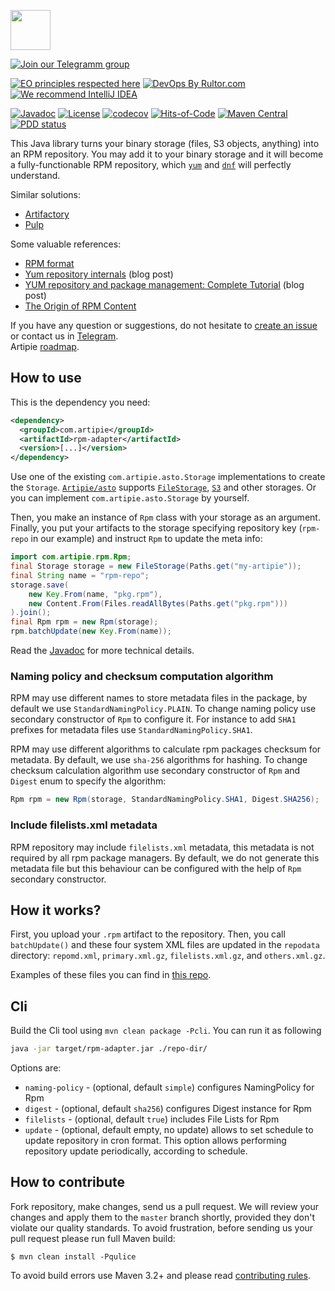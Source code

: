 <a href="http://artipie.com"><img src="https://www.artipie.com/logo.svg" width="64px" height="64px"/></a>

[![Join our Telegramm group](https://img.shields.io/badge/Join%20us-Telegram-blue?&logo=telegram&?link=http://right&link=http://t.me/artipie)](http://t.me/artipie)

[![EO principles respected here](https://www.elegantobjects.org/badge.svg)](https://www.elegantobjects.org)
[![DevOps By Rultor.com](http://www.rultor.com/b/artipie/rpm-adapter)](http://www.rultor.com/p/artipie/rpm-adapter)
[![We recommend IntelliJ IDEA](https://www.elegantobjects.org/intellij-idea.svg)](https://www.jetbrains.com/idea/)

[![Javadoc](http://www.javadoc.io/badge/com.artipie/rpm-adapter.svg)](http://www.javadoc.io/doc/com.artipie/rpm-adapter)
[![License](https://img.shields.io/badge/license-MIT-green.svg)](https://github.com/artipie/artipie/blob/master/LICENSE.txt)
[![codecov](https://codecov.io/gh/artipie/artipie/branch/master/graph/badge.svg)](https://codecov.io/gh/artipie/rpm-adapter)
[![Hits-of-Code](https://hitsofcode.com/github/artipie/rpm-adapter)](https://hitsofcode.com/view/github/artipie/rpm-adapter)
[![Maven Central](https://img.shields.io/maven-central/v/com.artipie/rpm-adapter.svg)](https://maven-badges.herokuapp.com/maven-central/com.artipie/rpm-adapter)
[![PDD status](http://www.0pdd.com/svg?name=artipie/rpm-adapter)](http://www.0pdd.com/p?name=artipie/rpm-adapter)

This Java library turns your binary storage
(files, S3 objects, anything) into an RPM repository.
You may add it to your binary storage and it will become
a fully-functionable RPM repository, which
[`yum`](https://en.wikipedia.org/wiki/Yum_%28software%29) and
[`dnf`](https://en.wikipedia.org/wiki/DNF_%28software%29)
will perfectly understand.

Similar solutions:

  * [Artifactory](https://www.jfrog.com/confluence/display/RTF/RPM+Repositories)
  * [Pulp](https://pulp-rpm.readthedocs.io/en/latest/)

Some valuable references:

  * [RPM format](https://rpm-packaging-guide.github.io/)
  * [Yum repository internals](https://blog.packagecloud.io/eng/2015/07/20/yum-repository-internals/) (blog post)
  * [YUM repository and package management: Complete Tutorial](https://www.slashroot.in/yum-repository-and-package-management-complete-tutorial) (blog post)
  * [The Origin of RPM Content](https://docs.pulpproject.org/en/2.9/plugins/pulp_rpm/tech-reference/rpm.html)

If you have any question or suggestions, do not hesitate to [create an issue](https://github.com/artipie/artipie/issues/new) 
or contact us in [Telegram](https://t.me/artipie).  
Artipie [roadmap](https://github.com/orgs/artipie/projects/3).

## How to use

This is the dependency you need:

```xml
<dependency>
  <groupId>com.artipie</groupId>
  <artifactId>rpm-adapter</artifactId>
  <version>[...]</version>
</dependency>
```
 
Use one of the existing `com.artipie.asto.Storage` implementations to create the `Storage`. 
[`Artipie/asto`](https://github.com/artipie/asto) supports
[`FileStorage`](https://github.com/artipie/asto/blob/master/src/main/java/com/artipie/asto/fs/FileStorage.java), 
[`S3`](https://github.com/artipie/asto/blob/master/src/main/java/com/artipie/asto/s3/S3Storage.java) 
and other storages. Or you can implement `com.artipie.asto.Storage` by yourself.

Then, you make an instance of `Rpm` class with your storage
as an argument. Finally, you put your artifacts to the storage specifying repository key 
(`rpm-repo` in our example) and instruct `Rpm` to update the meta info:

```java
import com.artipie.rpm.Rpm;
final Storage storage = new FileStorage(Paths.get("my-artipie"));
final String name = "rpm-repo";
storage.save(
    new Key.From(name, "pkg.rpm"), 
    new Content.From(Files.readAllBytes(Paths.get("pkg.rpm")))
).join();
final Rpm rpm = new Rpm(storage);
rpm.batchUpdate(new Key.From(name));
```

Read the [Javadoc](https://www.javadoc.io/doc/com.artipie/artipie/latest/index.html)
for more technical details.

### Naming policy and checksum computation algorithm

RPM may use different names to store metadata files in the package,
by default we use `StandardNamingPolicy.PLAIN`. To change naming policy use
secondary constructor of `Rpm` to configure it. For instance to add `SHA1` prefixes for metadata 
files use `StandardNamingPolicy.SHA1`. 

RPM may use different algorithms to calculate rpm packages checksum for metadata. By default, we use 
`sha-256` algorithms for hashing. To change checksum calculation algorithm use secondary 
constructor of `Rpm` and `Digest` enum to specify the algorithm:

```java
Rpm rpm = new Rpm(storage, StandardNamingPolicy.SHA1, Digest.SHA256);
```

### Include filelists.xml metadata

RPM repository may include `filelists.xml` metadata, this metadata is not required by all rpm package
managers. By default, we do not generate this metadata file but this behaviour can be configured 
with the help of `Rpm` secondary constructor.

## How it works?

First, you upload your `.rpm` artifact to the repository. Then,
you call `batchUpdate()` and these four system XML files are updated
in the `repodata` directory:
`repomd.xml`, `primary.xml.gz`, `filelists.xml.gz`, and `others.xml.gz`.

Examples of these files you can find in
[this repo](https://download.docker.com/linux/centos/7/source/stable/repodata/).

## Cli

Build the Cli tool using `mvn clean package -Pcli`.
You can run it as following
```bash
java -jar target/rpm-adapter.jar ./repo-dir/
```

Options are:
- `naming-policy` - (optional, default `simple`) configures NamingPolicy for Rpm
- `digest` - (optional, default `sha256`) configures Digest instance for Rpm
- `filelists` - (optional, default `true`) includes File Lists for Rpm
- `update` - (optional, default empty, no update) allows to set schedule to update repository in 
cron format. This option allows performing repository update periodically, according to schedule.

## How to contribute

Fork repository, make changes, send us a pull request. We will review
your changes and apply them to the `master` branch shortly, provided
they don't violate our quality standards. To avoid frustration, before
sending us your pull request please run full Maven build:

```
$ mvn clean install -Pqulice
```

To avoid build errors use Maven 3.2+ and please read [contributing rules](https://github.com/artipie/artipie/blob/master/CONTRIBUTING.md). 
